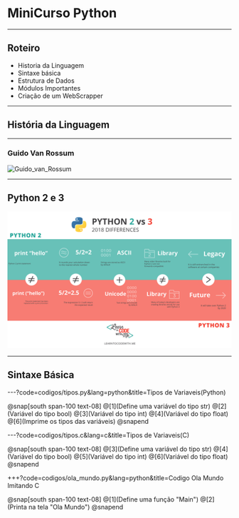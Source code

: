 # MiniCurso Python

---

## Roteiro

* Historia da Linguagem
* Sintaxe básica
* Estrutura de Dados
* Módulos Importantes
* Criação de um WebScrapper

--- 

## História da Linguagem

---

### Guido Van Rossum
![Guido_van_Rossum](https://gvanrossum.github.io/images/GuidoByPeterAdams.jpg)

--- 
	
## Python 2 e 3

![Comp_py_2_3](assets/images/python2x3.png)

---
## Sintaxe Básica

---?code=codigos/tipos.py&lang=python&title=Tipos de Variaveis(Python)

@snap[south span-100 text-08]
@[1](Define uma variável do tipo str)
@[2](Variável do tipo bool)
@[3](Variável do tipo int)
@[4](Variável do tipo float)
@[6](Imprime os tipos das variáveis)
@snapend

---?code=codigos/tipos.c&lang=c&title=Tipos de Variaveis(C)

@snap[south span-100 text-08]
@[3](Define uma variável do tipo str)
@[4](Variável do tipo bool)
@[5](Variável do tipo int)
@[6](Variável do tipo float)
@snapend

+++?code=codigos/ola_mundo.py&lang=python&title=Codigo Ola Mundo Imitando C

@snap[south span-100 text-08]
@[1](Define uma função "Main")
@[2](Printa na tela "Ola Mundo")
@snapend
